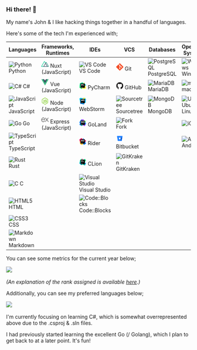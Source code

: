 ### Hi there! 👋

My name's John & I like hacking things together in a handful of languages.

Here's some of the tech I'm experienced with;

| Languages     | Frameworks, Runtimes     | IDEs     | VCS     | Databases     | Operating Systems     |
|--------------|-----------|------------|------------|------------|------------|
| <img alt="Python" title="Python" width="20px" src="https://cdn.jsdelivr.net/gh/devicons/devicon/icons/python/python-original.svg" /> Python | <img alt="Nuxt" title="Nuxt" width="20px" src="https://raw.githubusercontent.com/devicons/devicon/master/icons/nuxtjs/nuxtjs-original.svg" /> Nuxt (JavaScript) | <img alt="VS Code" title="VS Code" width="20px" src="https://cdn.jsdelivr.net/gh/devicons/devicon/icons/vscode/vscode-original.svg" /> VS Code | <img alt="Git" title="Git" width="20px" src="https://raw.githubusercontent.com/devicons/devicon/master/icons/git/git-original.svg" /> Git | <img alt="PostgreSQL" title="PostgreSQL" width="20px" src="https://cdn.jsdelivr.net/gh/devicons/devicon/icons/postgresql/postgresql-original.svg" /> PostgreSQL | <img alt="Windows" title="Windows" width="20px" src="https://cdn.jsdelivr.net/gh/devicons/devicon/icons/windows8/windows8-original.svg" /> Windows |
| <img alt="C#" title="C#" width="20px" src="https://cdn.jsdelivr.net/gh/devicons/devicon/icons/csharp/csharp-original.svg" /> C# |<img alt="Vue" title="Vue" width="20px" src="https://raw.githubusercontent.com/devicons/devicon/master/icons/vuejs/vuejs-original.svg" /> Vue (JavaScript) | <img alt="PyCharm" title="PyCharm" width="20px" src="https://raw.githubusercontent.com/devicons/devicon/develop/icons/pycharm/pycharm-original.svg" /> PyCharm | <img alt="GitHub" title="GitHub" width="20px" src="https://raw.githubusercontent.com/devicons/devicon/master/icons/github/github-original.svg" /> GitHub | <img alt="MariaDB" title="MariaDB" width="20px" src="https://mariadb.com/wp-content/uploads/2019/11/mariadb-logo-vertical_blue.svg" /> MariaDB | <img alt="macOS" title="macOS" width="20px" src="https://cdn.jsdelivr.net/gh/devicons/devicon/icons/apple/apple-original.svg" /> macOS |
| <img alt="JavaScript" title="JavaScript" width="20px" src="https://cdn.jsdelivr.net/gh/devicons/devicon/icons/javascript/javascript-original.svg" /> JavaScript | <img alt="Node" title="Node" width="20px" src="https://raw.githubusercontent.com/devicons/devicon/master/icons/nodejs/nodejs-original.svg" /> Node (JavaScript) | <img alt="WebStorm" title="WebStorm" width="20px" src="https://raw.githubusercontent.com/devicons/devicon/develop/icons/webstorm/webstorm-original.svg" /> WebStorm | <img alt="Sourcetree" title="Sourcetree" width="20px" src="https://cdn.jsdelivr.net/gh/devicons/devicon/icons/sourcetree/sourcetree-original.svg" /> Sourcetree | <img alt="MongoDB" title="MongoDB" width="20px" src="https://cdn.jsdelivr.net/gh/devicons/devicon/icons/mongodb/mongodb-original.svg" /> MongoDB | <img alt="Ubuntu" title="Ubuntu" width="20px" src="https://cdn.jsdelivr.net/gh/devicons/devicon/icons/ubuntu/ubuntu-plain.svg" /> Ubuntu Linux |
| <img alt="Go" title="Go" width="20px" src="https://cdn.jsdelivr.net/gh/devicons/devicon/icons/go/go-original.svg" /> Go | <img alt="Express" title="Express" width="20px" src="https://raw.githubusercontent.com/devicons/devicon/master/icons/express/express-original.svg" /> Express (JavaScript) | <img alt="GoLand" title="GoLand" width="20px" src="https://raw.githubusercontent.com/devicons/devicon/develop/icons/goland/goland-original.svg" /> GoLand | <img alt="Fork" title="Fork" width="20px" src="https://api.windowsremix.com/cache/software/images/64/git-fork64.png" /> Fork |  | <img alt="iOS" title="iOS" width="20px" src="https://cdn.jsdelivr.net/gh/devicons/devicon/icons/apple/apple-original.svg" /> iOS |
| <img alt="TypeScript" title="TypeScript" width="20px" src="https://cdn.jsdelivr.net/gh/devicons/devicon/icons/typescript/typescript-original.svg" /> TypeScript | | <img alt="Rider" title="Rider" width="20px" src="https://raw.githubusercontent.com/devicons/devicon/develop/icons/rider/rider-original.svg" /> Rider | <img alt="Bitbucket" title="Bitbucket" width="20px" src="https://raw.githubusercontent.com/devicons/devicon/master/icons/bitbucket/bitbucket-original.svg" /> Bitbucket |  | <img alt="Android" title="Android" width="20px" src="https://cdn.jsdelivr.net/gh/devicons/devicon/icons/android/android-plain.svg" /> Android |
| <img alt="Rust" title="Rust" width="20px" src="https://cdn.jsdelivr.net/gh/devicons/devicon/icons/rust/rust-plain.svg" /> Rust | | <img alt="CLion" title="Clion" width="20px" src="https://raw.githubusercontent.com/devicons/devicon/develop/icons/clion/clion-original.svg" /> CLion | <img alt="GitKraken" title="GitKraken" width="20px" src="https://cdn.freebiesupply.com/logos/large/2x/gitkraken-logo-svg-vector.svg" /> GitKraken |  |  |  |
| <img alt="C" title="C" width="20px" src="https://cdn.jsdelivr.net/gh/devicons/devicon/icons/c/c-original.svg" /> C | | <img alt="Visual Studio" title="Visual Studio" width="20px" src="https://cdn.jsdelivr.net/gh/devicons/devicon/icons/visualstudio/visualstudio-plain.svg" /> Visual Studio |  |  |  |  |
| <img alt="HTML5" title="HTML5" width="20px" src="https://cdn.jsdelivr.net/gh/devicons/devicon/icons/html5/html5-original.svg" /> HTML | | <img alt="Code::Blocks" title="Code::Blocks" width="20px" src="https://www.pngfactory.net/_png/_thumb/11044-ilovegta-CodeBlocks3D.png" /> Code::Blocks | | | | |
| <img alt="CSS3" title="CSS3" width="20px" src="https://cdn.jsdelivr.net/gh/devicons/devicon/icons/css3/css3-original.svg" /> CSS | | | | | | |
| <img alt="Markdown" title="Markdown" width="20px" src="https://cdn.jsdelivr.net/gh/devicons/devicon/icons/markdown/markdown-original.svg" /> Markdown | | | | | | |

You can see some metrics for the current year below;

<a href="https://github.com/MrSarno">
  <img height="137px" src="https://github-readme-stats.vercel.app/api?username=MrSarno&count_private=true&hide_border=true&hide_title=true&theme=github_dark&show_icons=true&cache_seconds=7200" />
</a>

*(An explanation of the rank assigned is available [here](https://github.com/anuraghazra/github-readme-stats#github-stats-card).)*

Additionally, you can see my preferred languages below;

<a href="https://github.com/MrSarno">
  <img height="160px" src="https://github-readme-stats.vercel.app/api/top-langs/?username=MrSarno&hide_title=true&hide_border=true&layout=compact&langs_count=8&theme=github_dark" />
</a>

I'm currently focusing on learning C#, which is somewhat overrepresented above due to the .csproj & .sln files.

I had previously started learning the excellent Go (/ Golang), which I plan to get back to at a later point. It's fun!
